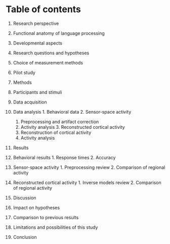 Table of contents
=================

1. Research perspective
  1. Functional anatomy of language processing
  2. Developmental aspects
  3. Research questions and hypotheses
  4. Choice of measurement methods

2. Pilot study

3. Methods
  1. Participants and stimuli
  2. Data acquisition
  3. Data analysis
    1. Behavioral data
    2. Sensor-space activity
      1. Preprocessing and artifact correction
      2. Activity analysis
    3. Reconstructed cortical activity
      1. Reconstruction of cortical activity
      2. Activity analysis

4. Results
  1. Behavioral results
    1. Response times
    2. Accuracy
  2. Sensor-space activity
    1. Preprocessing review
    2. Comparison of regional activity
  3. Reconstructed cortical activity
    1. Inverse models review
    2. Comparison of regional activity

5. Discussion
  1. Impact on hypotheses
  2. Comparison to previous results
  3. Limitations and possibilities of this study

6. Conclusion